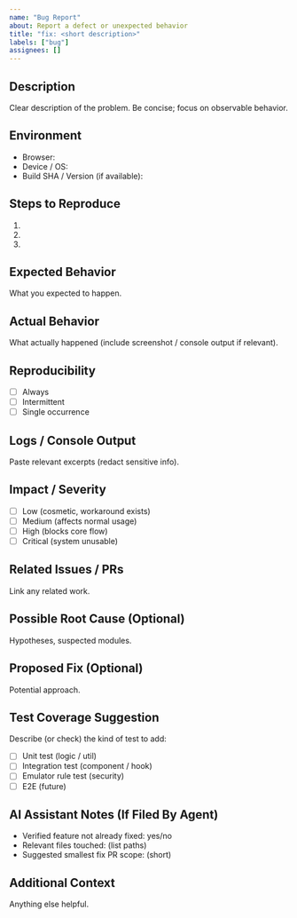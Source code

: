 ```yaml
---
name: "Bug Report"
about: Report a defect or unexpected behavior
title: "fix: <short description>"
labels: ["bug"]
assignees: []
---
```


## Description
Clear description of the problem. Be concise; focus on observable behavior.

## Environment
- Browser:
- Device / OS:
- Build SHA / Version (if available):

## Steps to Reproduce
1. 
2. 
3. 

## Expected Behavior
What you expected to happen.

## Actual Behavior
What actually happened (include screenshot / console output if relevant).

## Reproducibility
- [ ] Always
- [ ] Intermittent
- [ ] Single occurrence

## Logs / Console Output
Paste relevant excerpts (redact sensitive info).

## Impact / Severity
- [ ] Low (cosmetic, workaround exists)
- [ ] Medium (affects normal usage)
- [ ] High (blocks core flow)
- [ ] Critical (system unusable)

## Related Issues / PRs
Link any related work.

## Possible Root Cause (Optional)
Hypotheses, suspected modules.

## Proposed Fix (Optional)
Potential approach.

## Test Coverage Suggestion
Describe (or check) the kind of test to add:
- [ ] Unit test (logic / util)
- [ ] Integration test (component / hook)
- [ ] Emulator rule test (security)
- [ ] E2E (future)

## AI Assistant Notes (If Filed By Agent)
- Verified feature not already fixed: yes/no
- Relevant files touched: (list paths)
- Suggested smallest fix PR scope: (short)

## Additional Context
Anything else helpful.

